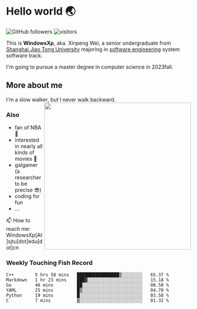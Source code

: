 <!--
**WindowsXp-Beta/WindowsXp-Beta** is a ✨ _special_ ✨ repository because its `README.md` (this file) appears on your GitHub profile.

Here are some ideas to get you started:

- 🔭 I’m currently working on ...
- 🌱 I’m currently learning ...
- 👯 I’m looking to collaborate on ...
- 🤔 I’m looking for help with ...
- 💬 Ask me about ...
- 📫 How to reach me: ...
- 😄 Pronouns: ...
- ⚡ Fun fact: ...
-->
# Hello world :earth_asia:

![GitHub followers](https://img.shields.io/github/followers/WindowsXp-Beta?style=social)
![visitors](https://visitor-badge.glitch.me/badge?page_id=WindowsXp-Beta)

This is **WindowsXp**, aka. Xinpeng Wei, a senior undergraduate from [Shanghai Jiao Tong University](http://en.sjtu.edu.cn/) majoring in [software engineering](http://www.se.sjtu.edu.cn/) system software track.

I'm going to pursue a master degree in computer science in 2023fall.

## More about me

I'm a slow walker, but I never walk backward.<img align='right' src='https://github-readme-stats.vercel.app/api/top-langs/?username=WindowsXp-Beta&layout=compact&hide=scss,hcl,Tcl&langs_count=5&theme=tokyonight' width='400px'>

### Also
- fan of NBA :basketball:
- interested in nearly all kinds of movies :movie_camera:
- galgamer (a researcher to be precise :sunglasses:)
- coding for fun
- ...

📫 How to reach me: WindowsXp[At]sjtu[dot]edu[dot]cn

### Weekly Touching Fish Record

<!--START_SECTION:waka-->

```text
C++        5 hrs 58 mins   ████████████████▒░░░░░░░░   65.37 %
Markdown   1 hr 23 mins    ███▓░░░░░░░░░░░░░░░░░░░░░   15.18 %
Go         46 mins         ██░░░░░░░░░░░░░░░░░░░░░░░   08.50 %
YAML       25 mins         █▒░░░░░░░░░░░░░░░░░░░░░░░   04.70 %
Python     19 mins         █░░░░░░░░░░░░░░░░░░░░░░░░   03.58 %
C          7 mins          ▒░░░░░░░░░░░░░░░░░░░░░░░░   01.32 %
```

<!--END_SECTION:waka-->
